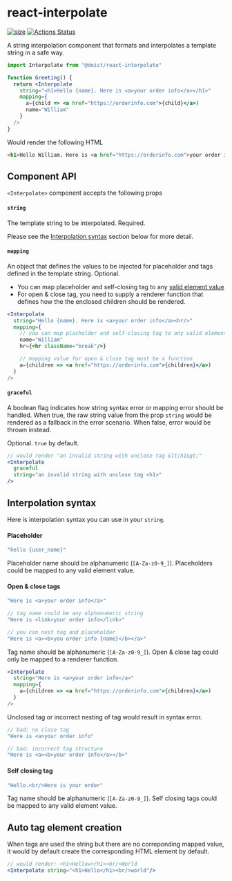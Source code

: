 # react-interpolate

[![size](http://img.badgesize.io/https://cdn.jsdelivr.net/gh/Doist/react-interpolate/dist/react-interpolate.min.cjs?compression=gzip)](http://img.badgesize.io/https://cdn.jsdelivr.net/gh/Doist/react-interpolate/dist/react-interpolate.min.cjs?compression=gzip)
[![Actions Status](https://github.com/Doist/react-interpolate/workflows/CI/badge.svg)](https://github.com/Doist/react-interpolate/actions)


A string interpolation component that formats and interpolates a template string in a safe way.

```jsx
import Interpolate from "@doist/react-interpolate"

function Greeting() {
  return <Interpolate
    string="<h1>Hello {name}. Here is <a>your order info</a></h1>"
    mapping={
      a={child => <a href="https://orderinfo.com">{child}</a>)
      name="William"
    }
  />
}
```

Would render the following HTML

```html
<h1>Hello William. Here is <a href="https://orderinfo.com">your order info</a></h1>
```


## Component API

`<Interpolate>` component accepts the following props

#### `string`
The template string to be interpolated. Required. 

Please see the [Interpolation syntax](./#interpolation-syntax) section below for more detail. 

#### `mapping` 
An object that defines the values to be injected for placeholder and tags defined in the template string. Optional. 

- You can map placeholder and self-closing tag to any [valid element value](https://reactjs.org/docs/react-api.html#isvalidelement)
- For open & close tag, you need to supply a renderer function that defines how the the enclosed children should be rendered.

```jsx
<Interpolate
  string="Hello {name}. Here is <a>your order info</a><hr/>"
  mapping={
    // you can map placholder and self-closing tag to any valid element value
    name="William" 
    hr={<hr className="break"/>}

    // mapping value for open & close tag must be a function
    a={children => <a href="https://orderinfo.com">{children}</a>)
  }
/>
```


#### `graceful` 
A boolean flag indicates how string syntax error or mapping  error should be handled. When true, the raw string value from the prop `string` would be rendered as a fallback in the error scenario. When false, error would be thrown instead. 

Optional. `true` by default.


```jsx
// would render "an invalid string with unclose tag &lt;h1&gt;"
<Interpolate
  graceful
  string="an invalid string with unclose tag <h1>"
/>
```


## Interpolation syntax

Here is interpolation syntax you can use in your `string`.

#### Placeholder

```jsx
"hello {user_name}"
```

Placeholder name should be alphanumeric (`[A-Za-z0-9_]`). Placeholders could be mapped to any valid element value.

#### Open & close tags

```jsx
"Here is <a>your order info</a>"

// tag name could be any alphanumeric string
"Here is <link>your order info</link>"

// you can nest tag and placeholder
"Here is <a><b>you order info {name}</b></a>"
```

Tag name should be alphanumeric (`[A-Za-z0-9_]`). Open & close tag could only be mapped to a renderer function.

```jsx
<Interpolate
  string="Here is <a>your order info</a>"
  mapping={
    a={children => <a href="https://orderinfo.com">{children}</a>)
  }
/>
```

Unclosed tag or incorrect nesting of tag would result in syntax error.

```js
// bad: no close tag
"Here is <a>your order info"

// bad: incorrect tag structure
"Here is <a><b>your order info</a></b>"
```

#### Self closing tag 

```js
"Hello.<br/>Here is your order"
```

Tag name should be alphanumeric (`[A-Za-z0-9_]`). Self closing tags could be mapped to any valid element value.


## Auto tag element creation

When tags are used the string but there are no correponding mapped value, it would by default create the corresponding HTML element by default. 

```jsx
// would render: <h1>Hellow</h1><br/>World
<Interpolate string="<h1>Hello</h1><br/>world"/>
```
